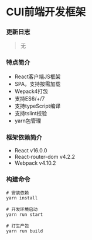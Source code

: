 # CUI前端开发框架
### 更新日志
> 无

### 特点简介
+ React客户端JS框架
+ SPA，支持按需加载
+ Wepack4打包
+ 支持ES6/+/7
+ 支持typeScript编译
+ 支持tslint校验
+ yarn包管理

### 框架依赖简介
+ React v16.0.0
+ React-router-dom v4.2.2
+ Webpack v4.10.2

### 构建命令
```
# 安装依赖
yarn install

# 开发环境启动
yarn run start

# 打生产包
yarn run build
```

